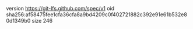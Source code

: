 version https://git-lfs.github.com/spec/v1
oid sha256:af58475fee1cfa36cfa8a9bd4209c0f402721882c392e91e61b532e80d1349b0
size 246
